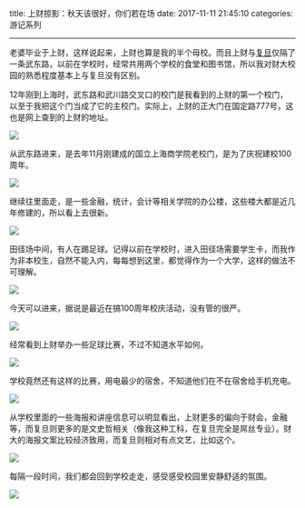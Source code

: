 title: 上财掠影：秋天该很好，你们若在场
date: 2017-11-11 21:45:10
categories: 游记系列

---


老婆毕业于上财，这样说起来，上财也算是我的半个母校。而且上财与[复旦](https://steemit.com/cn/@drunkevil/campus-of-fudan)仅隔了一条武东路，以前在学校时，经常共用两个学校的食堂和图书馆，所以我对财大校园的熟悉程度基本上与复旦没有区别。

<!--more-->


12年刚到上海时，武东路和武川路交叉口的校门是我看到的上财的第一个校门，以至于我把这个门当成了它的主校门。实际上，上财的正大门在国定路777号，这也是网上查到的上财的地址。

![](http://wx4.sinaimg.cn/mw690/532796fbly1flefi1f9r7j23402c0kjm.jpg)

从武东路进来，是去年11月刚建成的国立上海商学院老校门，是为了庆祝建校100周年。

![](http://wx4.sinaimg.cn/mw690/532796fbly1flefi0jhjdj23402c0hdu.jpg)

继续往里面走，是一些金融，统计，会计等相关学院的办公楼，这些楼大都是近几年修建的，所以看上去很新。

![](http://wx3.sinaimg.cn/mw690/532796fbly1flefhxelrxj23402c01ky.jpg)

田径场中间，有人在踢足球。记得以前在学校时，进入田径场需要学生卡，而我作为非本校生，自然不能入内，每每想到这里，都觉得作为一个大学，这样的做法不可理解。

![](http://wx3.sinaimg.cn/mw690/532796fbly1flefhsb28nj23402c0e82.jpg)

今天可以进来，据说是最近在搞100周年校庆活动，没有管的很严。

![](http://wx3.sinaimg.cn/mw690/532796fbly1flefhwk5g6j23402c0u0x.jpg)

经常看到上财举办一些足球比赛，不过不知道水平如何。

![](http://wx2.sinaimg.cn/mw690/532796fbly1flefhuzh31j23402c0kjl.jpg)

学校竟然还有这样的比赛，用电最少的宿舍，不知道他们在不在宿舍给手机充电。

![](http://wx1.sinaimg.cn/mw690/532796fbly1flefhyjqhxj22c0340qv5.jpg)

从学校里面的一些海报和讲座信息可以明显看出，上财更多的偏向于财会，金融等，而复旦则更多的是文史哲相关（像我这种工科，在复旦完全是屌丝专业）。财大的海报文案比较经济致用，而复旦则相对有点文艺，比如这个。

![](http://wx3.sinaimg.cn/mw690/532796fbly1flefhpbqowj23402c0qv7.jpg)

每隔一段时间，我们都会回到学校走走，感受感受校园里安静舒适的氛围。

![](http://wx2.sinaimg.cn/mw690/532796fbly1flefhn70hij22c02c0e81.jpg)